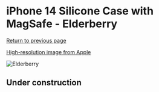 # iPhone 14 Silicone Case with MagSafe - Elderberry

[Return to previous page](/iphone_14)

[High-resolution image from Apple](https://store.storeimages.cdn-apple.com/8756/as-images.apple.com/is/MPT03?wid=4500&hei=4500&fmt=png)

<div style="width: 512px"><img src="/almost_uncompressed/MPT03.webp" alt="Elderberry"></div>

## Under construction
